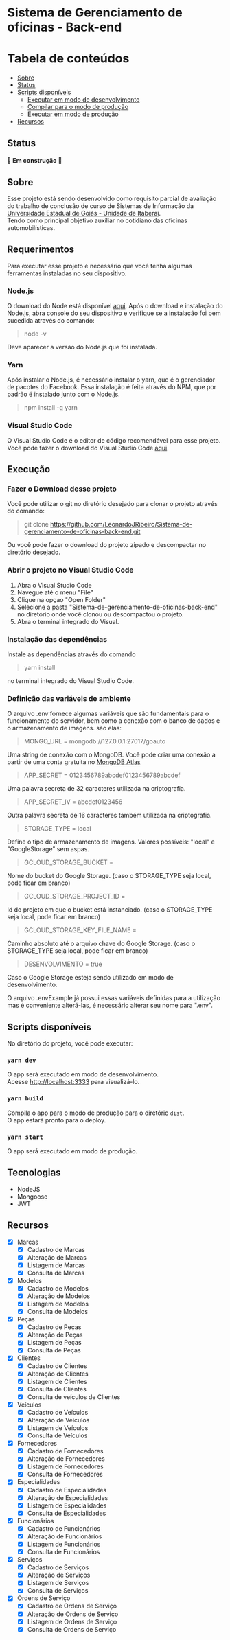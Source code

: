 # Sistema de Gerenciamento de oficinas - Back-end

Tabela de conteúdos
=================
<!--ts-->
   * [Sobre](#Sobre)
   * [Status](#Status)
   * [Scripts disponíveis](#Scripts-disponíveis)
      * [Executar em modo de desenvolvimento](#yarn-dev)
      * [Compilar para o modo de produção](#yarn-build)
      * [Executar em modo de produção](#yarn-start)
   * [Recursos](#recursos)
<!--te-->

## Status

#### :construction:  Em construção  :construction:

## Sobre

Esse projeto está sendo desenvolvido como requisito parcial de avaliação do trabalho de conclusão de curso de Sistemas de Informação da [Universidade Estadual de Goiás - Unidade de Itaberaí](http://www.itaberai.ueg.br/).<br/>
Tendo como principal objetivo auxiliar no cotidiano das oficinas automobilísticas.

## Requerimentos
Para executar esse projeto é necessário que você tenha algumas ferramentas instaladas no seu dispositivo.
### Node.js
O download do Node está disponível [aqui](https://nodejs.org/pt-br/download/).
Após o download e instalação do Node.js, abra console do seu dispositivo e verifique se a instalação foi bem sucedida através do comando:
> node -v 

Deve aparecer a versão do Node.js que foi instalada.
### Yarn
Após instalar o Node.js, é necessário instalar o yarn, que é o gerenciador de pacotes do Facebook. Essa instalação é feita através do NPM, que por padrão é instalado junto com o Node.js.
> npm install -g yarn

### Visual Studio Code
O Visual Studio Code é o editor de código recomendável para esse projeto. Você pode fazer o download do Visual Studio Code [aqui](https://code.visualstudio.com/).

## Execução 
### Fazer o Download desse projeto
Você pode utilizar o git no diretório desejado para clonar o projeto através do comando:
>git clone https://github.com/LeonardoJRibeiro/Sistema-de-gerenciamento-de-oficinas-back-end.git

Ou você pode fazer o download do projeto zipado e descompactar no diretório desejado.

### Abrir o projeto no Visual Studio Code
1. Abra o Visual Studio Code
2. Navegue até o menu "File"
3. Clique na opçao "Open Folder"
4. Selecione a pasta "Sistema-de-gerenciamento-de-oficinas-back-end" no diretório onde você clonou ou descompactou o projeto.
5. Abra o terminal integrado do Visual.
### Instalação das dependências
Instale as dependências através do comando 
> yarn install

no terminal integrado do Visual Studio Code. <br/>
### Definição das variáveis de ambiente
O arquivo .env fornece algumas variáveis que são fundamentais para o funcionamento do servidor, bem como a conexão com o banco de dados e o armazenamento de imagens.
são elas:

>MONGO_URL = mongodb://127.0.0.1:27017/goauto 

Uma string de conexão com o MongoDB. Você pode criar uma conexão a partir de uma conta gratuita no [MongoDB Atlas](https://www.mongodb.com/cloud/atlas)

>APP_SECRET = 0123456789abcdef0123456789abcdef

Uma palavra secreta de 32 caracteres utilizada na criptografia.

>APP_SECRET_IV = abcdef0123456

Outra palavra secreta de 16 caracteres também utilizada na criptografia.

>STORAGE_TYPE = local

Define o tipo de armazenamento de imagens. Valores possíveis: "local" e "GoogleStorage" sem aspas.

>GCLOUD_STORAGE_BUCKET = 

Nome do bucket do Google Storage. (caso o STORAGE_TYPE seja local, pode ficar em branco)

>GCLOUD_STORAGE_PROJECT_ID = 

Id do projeto em que o bucket está instanciado. (caso o STORAGE_TYPE seja local, pode ficar em branco)

>GCLOUD_STORAGE_KEY_FILE_NAME = 

Caminho absoluto até o arquivo chave do Google Storage. (caso o STORAGE_TYPE seja local, pode ficar em branco)

>DESENVOLVIMENTO = true

Caso o Google Storage esteja sendo utilizado em modo de desenvolvimento.

O arquivo .envExample já possui essas variáveis definidas para a utilização mas é conveniente alterá-las, é necessário alterar seu nome para ".env".

## Scripts disponíveis

No diretório do projeto, você pode executar:

### `yarn dev`

O app será executado em modo de desenvolvimento.<br />
Acesse [http://localhost:3333](http://localhost:3333) para visualizá-lo.

### `yarn build`

Compila o app para o modo de produção para o diretório `dist`.<br />
O app estará pronto para o deploy.

### `yarn start`

O app será executado em modo de produção.<br />

## Tecnologias

  * NodeJS
  * Mongoose
  * JWT

## Recursos 
  - [X] Marcas
    - [x] Cadastro de Marcas
    - [x] Alteração de Marcas
    - [x] Listagem de Marcas
    - [x] Consulta de Marcas
  - [X] Modelos
    - [x] Cadastro de Modelos
    - [x] Alteração de Modelos
    - [x] Listagem de Modelos
    - [x] Consulta de Modelos
  - [X] Peças
    - [x] Cadastro de Peças
    - [x] Alteração de Peças
    - [x] Listagem de Peças
    - [X] Consulta de Peças
  - [X] Clientes
    - [x] Cadastro de Clientes
    - [x] Alteração de Clientes
    - [x] Listagem de Clientes
    - [X] Consulta de Clientes
    - [X] Consulta de veículos de Clientes
  - [X] Veículos
    - [x] Cadastro de Veículos
    - [x] Alteração de Veículos
    - [x] Listagem de Veículos
    - [X] Consulta de Veículos
  - [X] Fornecedores
    - [x] Cadastro de Fornecedores
    - [x] Alteração de Fornecedores
    - [x] Listagem de Fornecedores
    - [X] Consulta de Fornecedores
  - [X] Especialidades
    - [x] Cadastro de Especialidades
    - [x] Alteração de Especialidades
    - [x] Listagem de Especialidades
    - [X] Consulta de Especialidades
  - [X] Funcionários
    - [X] Cadastro de Funcionários
    - [X] Alteração de Funcionários
    - [X] Listagem de Funcionários
    - [X] Consulta de Funcionários
  - [X] Serviços
    - [X] Cadastro de Serviços
    - [X] Alteração de Serviços
    - [X] Listagem de Serviços
    - [X] Consulta de Serviços
  - [X] Ordens de Serviço
    - [X] Cadastro de Ordens de Serviço
    - [X] Alteração de Ordens de Serviço
    - [X] Listagem de Ordens de Serviço
    - [X] Consulta de Ordens de Serviço
